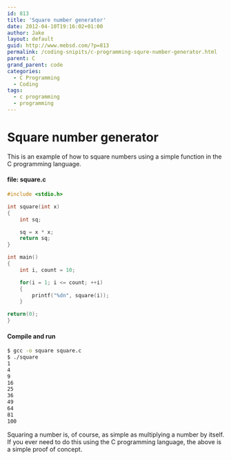 ```yaml
---
id: 813
title: 'Square number generator'
date: 2012-04-10T19:16:02+01:00
author: Jake
layout: default
guid: http://www.mebsd.com/?p=813
permalink: /coding-snipits/c-programming-squre-number-generator.html
parent: C
grand_parent: code
categories:
  - C Programming
  - Coding
tags:
  - c programming
  - programming
---
```

# Square number generator

This is an example of how to square numbers using a simple function in the C programming language.

#### file: square.c

```c
#include <stdio.h>

int square(int x)
{
    int sq;

    sq = x * x;
    return sq;
}

int main()
{
    int i, count = 10;

    for(i = 1; i <= count; ++i)
    {
        printf("%dn", square(i));
    }

return(0);
}
```

#### Compile and run

```sh
$ gcc -o square square.c
$ ./square
1
4
9
16
25
36
49
64
81
100
```

Squaring a number is, of course, as simple as multiplying a number by itself. If you ever need to do this using the C programming language, the above is a simple proof of concept.